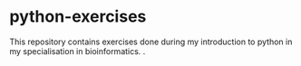 # python-exercises
This repository contains exercises done during my introduction to python in my specialisation in bioinformatics. .
